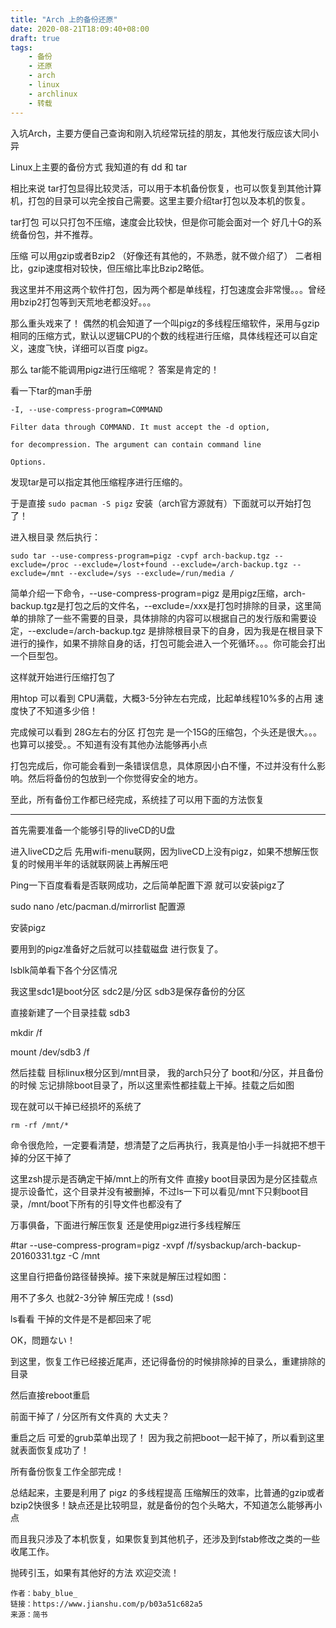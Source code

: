```yaml
---
title: "Arch 上的备份还原"
date: 2020-08-21T18:09:40+08:00
draft: true
tags: 
    - 备份
    - 还原
    - arch
    - linux
    - archlinux
    - 转载
---
```


入坑Arch，主要方便自己查询和刚入坑经常玩挂的朋友，其他发行版应该大同小异

Linux上主要的备份方式 我知道的有 dd 和 tar

相比来说 tar打包显得比较灵活，可以用于本机备份恢复，也可以恢复到其他计算机，打包的目录可以完全按自己需要。这里主要介绍tar打包以及本机的恢复。

tar打包 可以只打包不压缩，速度会比较快，但是你可能会面对一个 好几十G的系统备份包，并不推荐。

压缩 可以用gzip或者Bzip2 （好像还有其他的，不熟悉，就不做介绍了） 二者相比，gzip速度相对较快，但压缩比率比Bzip2略低。

我这里并不用这两个软件打包，因为两个都是单线程，打包速度会非常慢。。。曾经用bzip2打包等到天荒地老都没好。。。

那么重头戏来了！ 偶然的机会知道了一个叫pigz的多线程压缩软件，采用与gzip相同的压缩方式，默认以逻辑CPU的个数的线程进行压缩，具体线程还可以自定义，速度飞快，详细可以百度 pigz。

那么 tar能不能调用pigz进行压缩呢？ 答案是肯定的！

看一下tar的man手册

```
-I, --use-compress-program=COMMAND

Filter data through COMMAND. It must accept the -d option,

for decompression. The argument can contain command line

Options.
```

发现tar是可以指定其他压缩程序进行压缩的。

于是直接 `sudo pacman -S pigz` 安装（arch官方源就有）下面就可以开始打包了！

进入根目录 然后执行：

`sudo tar --use-compress-program=pigz -cvpf arch-backup.tgz --exclude=/proc --exclude=/lost+found --exclude=/arch-backup.tgz --exclude=/mnt --exclude=/sys --exclude=/run/media /`


简单介绍一下命令，--use-compress-program=pigz 是用pigz压缩，arch-backup.tgz是打包之后的文件名，--exclude=/xxx是打包时排除的目录，这里简单的排除了一些不需要的目录，具体排除的内容可以根据自己的发行版和需要设定，--exclude=/arch-backup.tgz 是排除根目录下的自身，因为我是在根目录下进行的操作，如果不排除自身的话，打包可能会进入一个死循环。。。你可能会打出一个巨型包。



这样就开始进行压缩打包了

用htop 可以看到 CPU满载，大概3-5分钟左右完成，比起单线程10%多的占用 速度快了不知道多少倍！



完成候可以看到 28G左右的分区 打包完 是一个15G的压缩包，个头还是很大。。。也算可以接受。。不知道有没有其他办法能够再小点


打包完成后，你可能会看到一条错误信息，具体原因小白不懂，不过并没有什么影响。然后将备份的包放到一个你觉得安全的地方。

至此，所有备份工作都已经完成，系统挂了可以用下面的方法恢复

---------------------------------------------------------------------------------------------------------------

首先需要准备一个能够引导的liveCD的U盘



进入liveCD之后 先用wifi-menu联网，因为liveCD上没有pigz，如果不想解压恢复的时候用半年的话就联网装上再解压吧


Ping一下百度看看是否联网成功，之后简单配置下源 就可以安装pigz了



sudo nano /etc/pacman.d/mirrorlist 配置源

安装pigz


要用到的pigz准备好之后就可以挂载磁盘 进行恢复了。

lsblk简单看下各个分区情况


我这里sdc1是boot分区 sdc2是/分区 sdb3是保存备份的分区

直接新建了一个目录挂载 sdb3

mkdir /f

mount /dev/sdb3 /f


然后挂载 目标linux根分区到/mnt目录， 我的arch只分了 boot和/分区，并且备份的时候 忘记排除boot目录了，所以这里索性都挂载上干掉。挂载之后如图


现在就可以干掉已经损坏的系统了

`rm -rf /mnt/*`

命令很危险，一定要看清楚，想清楚了之后再执行，我真是怕小手一抖就把不想干掉的分区干掉了

这里zsh提示是否确定干掉/mnt上的所有文件 直接y
boot目录因为是分区挂载点提示设备忙，这个目录并没有被删掉，不过ls一下可以看见/mnt下只剩boot目录，/mnt/boot下所有的引导文件也都没有了

万事俱备，下面进行解压恢复 还是使用pigz进行多线程解压

#tar --use-compress-program=pigz -xvpf /f/sysbackup/arch-backup-20160331.tgz -C /mnt

这里自行把备份路径替换掉。接下来就是解压过程如图：



用不了多久 也就2-3分钟 解压完成！(ssd)

ls看看 干掉的文件是不是都回来了呢


OK，問題ない！

到这里，恢复工作已经接近尾声，还记得备份的时候排除掉的目录么，重建排除的目录


然后直接reboot重启

前面干掉了 / 分区所有文件真的 大丈夫？

重启之后 可爱的grub菜单出现了！
因为我之前把boot一起干掉了，所以看到这里就表面恢复成功了！

所有备份恢复工作全部完成！

总结起来，主要是利用了 pigz 的多线程提高 压缩解压的效率，比普通的gzip或者bzip2快很多！缺点还是比较明显，就是备份的包个头略大，不知道怎么能够再小点

而且我只涉及了本机恢复，如果恢复到其他机子，还涉及到fstab修改之类的一些收尾工作。

抛砖引玉，如果有其他好的方法 欢迎交流！

```
作者：baby_blue_
链接：https://www.jianshu.com/p/b03a51c682a5
来源：简书
```
